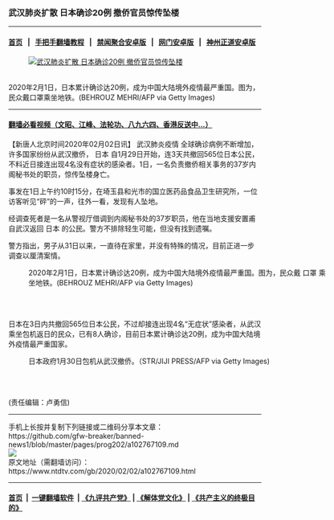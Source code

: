 ### 武汉肺炎扩散 日本确诊20例 撤侨官员惊传坠楼
------------------------

#### [首页](https://github.com/gfw-breaker/banned-news1/blob/master/README.md) &nbsp;&nbsp;|&nbsp;&nbsp; [手把手翻墙教程](https://github.com/gfw-breaker/guides/wiki) &nbsp;&nbsp;|&nbsp;&nbsp; [禁闻聚合安卓版](https://github.com/gfw-breaker/bn-android) &nbsp;&nbsp;|&nbsp;&nbsp; [网门安卓版](https://github.com/oGate2/oGate) &nbsp;&nbsp;|&nbsp;&nbsp; [神州正道安卓版](https://github.com/SzzdOgate/update) 



<div><div class="featured_image">
 <a href="https://i.ntdtv.com/assets/uploads/2020/02/GettyImages-1197018484.jpg" target="_blank">
  <figure>
   <img alt="武汉肺炎扩散 日本确诊20例 撤侨官员惊传坠楼" src="https://i.ntdtv.com/assets/uploads/2020/02/GettyImages-1197018484-800x450.jpg"/>
  </figure><br/>
 </a>
 <span class="caption">
  2020年2月1日，日本累计确诊达20例，成为中国大陆境外疫情最严重国。图为，民众戴口罩乘坐地铁。(BEHROUZ MEHRI/AFP via Getty Images)
 </span>
</div>
</div><hr/>

#### [翻墙必看视频（文昭、江峰、法轮功、八九六四、香港反送中...）](http://167.172.214.107/home.html)

<div><div class="post_content" itemprop="articleBody">
 <p>
  【新唐人北京时间2020年02月02日讯】
  <ok href="https://www.ntdtv.com/gb/442749.htm">
   武汉肺炎疫情
  </ok>
  全球确诊病例不断增加，许多国家纷纷从武汉撤侨，
  <ok href="https://www.ntdtv.com/gb/日本.htm">
   日本
  </ok>
  自1月29日开始，连3天共撤回565位日本公民，不料近日接连出现4名没有症状的感染者。1日，一名负责撤侨相关事务的37岁内阁秘书处的职员，惊传坠楼身亡。
 </p>
 <p>
  事发在1日上午约10时15分，在埼玉县和光市的国立医药品食品卫生研究所，一位访客听见“砰”的一声，往外一看，发现有人坠地。
 </p>
 <p>
  经调查死者是一名从警视厅借调到内阁秘书处的37岁职员，他在当地支援安置甫自武汉返回
  <ok href="https://www.ntdtv.com/gb/日本.htm">
   日本
  </ok>
  的公民。警方不排除轻生可能，但没有找到遗嘱。
 </p>
 <p>
  警方指出，男子从31日以来，一直待在家里，并没有特殊的情况，目前正进一步调查以厘清案情。
 </p>
 <figure class="wp-caption alignnone" id="attachment_102767129" style="width: 600px">
  <img alt="" class="size-medium wp-image-102767129" src="https://i.ntdtv.com/assets/uploads/2020/02/GettyImages-1197018483-600x400.jpg">
   <br/><figcaption class="wp-caption-text">
    2020年2月1日，日本累计确诊达20例，成为中国大陆境外疫情最严重国。图为，民众戴
    <ok href="https://www.ntdtv.com/gb/口罩.htm">
     口罩
    </ok>
    乘坐地铁。(BEHROUZ MEHRI/AFP via Getty Images)
   </figcaption><br/>
  </img>
 </figure><br/>
 <p>
  日本在3日内共撤回565位日本公民，不过却接连出现4名“无症状”感染者，从武汉乘坐包机返日的民众，已有8人确诊，目前日本累计确诊达20例，成为中国大陆境外疫情最严重国家。
 </p>
 <figure class="wp-caption alignnone" id="attachment_102764430" style="width: 600px">
  <img alt="" class="size-medium wp-image-102764430" src="https://i.ntdtv.com/assets/uploads/2020/01/GettyImages-1197491696-600x338.jpg">
   <br/><figcaption class="wp-caption-text">
    日本政府1月30日包机从武汉撤侨。（STR/JIJI PRESS/AFP via Getty Images)
   </figcaption><br/>
  </img>
 </figure><br/>
 <p>
  (责任编辑：卢勇信)
 </p>
 <div class="single_ad">
 </div>
</div>
</div>
<hr/>
手机上长按并复制下列链接或二维码分享本文章：<br/>
https://github.com/gfw-breaker/banned-news1/blob/master/pages/prog202/a102767109.md <br/>
<a href='https://github.com/gfw-breaker/banned-news1/blob/master/pages/prog202/a102767109.md'><img src='https://github.com/gfw-breaker/banned-news1/blob/master/pages/prog202/a102767109.md.png'/></a> <br/>
原文地址（需翻墙访问）：https://www.ntdtv.com/gb/2020/02/02/a102767109.html


------------------------
#### [首页](https://github.com/gfw-breaker/banned-news1/blob/master/README.md) &nbsp;|&nbsp; [一键翻墙软件](https://github.com/gfw-breaker/nogfw/blob/master/README.md) &nbsp;| [《九评共产党》](https://github.com/gfw-breaker/9ping.md/blob/master/README.md#九评之一评共产党是什么) | [《解体党文化》](https://github.com/gfw-breaker/jtdwh.md/blob/master/README.md) | [《共产主义的终极目的》](https://github.com/gfw-breaker/gczydzjmd.md/blob/master/README.md)


<img src='http://gfw-breaker.win/banned-news/pages/prog202/a102767109.md' width='0px' height='0px'/>